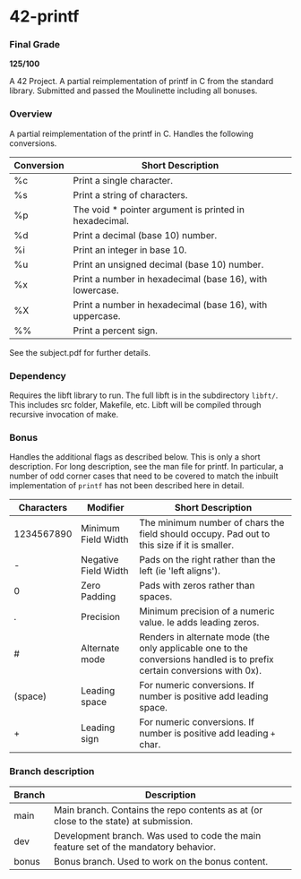 # 42-printf

### Final Grade

**125/100**

A 42 Project. A partial reimplementation of printf in C from the standard library. Submitted and passed the Moulinette including all bonuses.

### Overview

A partial reimplementation of the printf in C. Handles the following conversions.

| Conversion | Short Description                                                                             |
|------------|-----------------------------------------------------------------------------------------------|
| %c         | Print a single character.                                                                     |
| %s         | Print a string of characters.                                                                 |
| %p         | The void * pointer argument is printed in hexadecimal.                                        |
| %d         | Print a decimal (base 10) number.                                                             |
| %i         | Print an integer in base 10.                                                                  |
| %u         | Print an unsigned decimal (base 10) number.                                                   |
| %x         | Print a number in hexadecimal (base 16), with lowercase.                                      |
| %X         | Print a number in hexadecimal (base 16), with uppercase.                                      |
| %%         | Print a percent sign.                                                                         |

See the subject.pdf for further details.

### Dependency

Requires the libft library to run. The full libft is in the subdirectory `libft/`. This includes src folder, Makefile, etc. Libft will be compiled through recursive invocation of make.

### Bonus

Handles the additional flags as described below. This is only a short description. For long description, see the man file for printf. In particular, a number of odd corner cases that need to be covered to match the inbuilt implementation of `printf` has not been described here in detail.

| Characters | Modifier             | Short Description                                                                                                        |
|------------|----------------------|--------------------------------------------------------------------------------------------------------------------------|
| 1234567890 | Minimum Field Width  | The minimum number of chars the field should occupy. Pad out to this size if it is smaller.                              |
| -          | Negative Field Width | Pads on the right rather than the left (ie 'left aligns').                                                               |
| 0          | Zero Padding         | Pads with zeros rather than spaces.                                                                                      |
| .          | Precision            | Minimum precision of a numeric value. Ie adds leading zeros.                                                             |
| #          | Alternate mode       | Renders in alternate mode (the only applicable one to the conversions handled is to prefix certain conversions with 0x). |
|  (space)   | Leading space        | For numeric conversions. If number is positive add leading space.                                                        |
| +          | Leading sign         | For numeric conversions. If number is positive add leading `+` char.                                                     |

### Branch description

| Branch | Description                                                                          |
|--------|--------------------------------------------------------------------------------------|
| main   | Main branch. Contains the repo contents as at (or close to the state) at submission. |
| dev    | Development branch. Was used to code the main feature set of the mandatory behavior. |
| bonus  | Bonus branch. Used to work on the bonus content.                                     |
